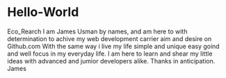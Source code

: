# Hello-World
Eco_Rearch
 I am James Usman by names, and am here to with determination to achive my web development carrier aim and desire on Github.com With the same way i live my life simple and unique easy goind and well focus in my everyday life. I am here to learn and shear my little ideas with advanced and jumior developers alike. Thanks in anticipation. James 
